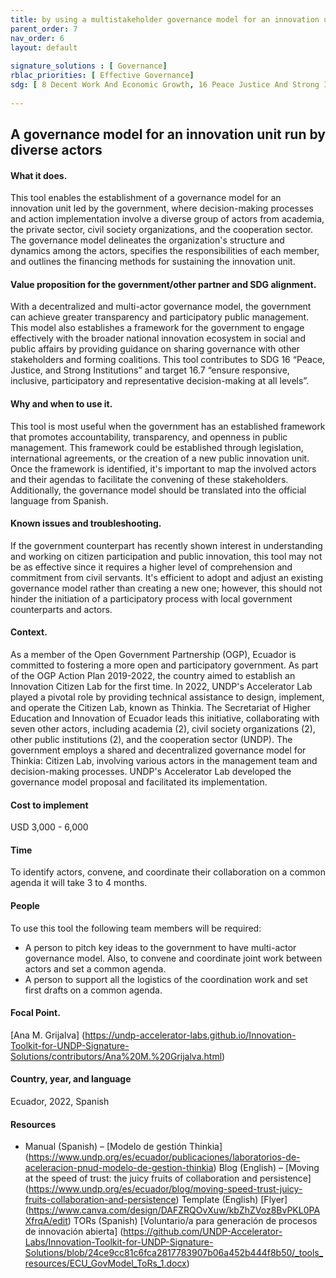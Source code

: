 ```yaml
--- 
title: by using a multistakeholder governance model for an innovation unit
parent_order: 7 
nav_order: 6
layout: default 
 
signature_solutions : [ Governance] 
rblac_priorities: [ Effective Governance] 
sdg: [ 8 Decent Work And Economic Growth, 16 Peace Justice And Strong Institutions] 
 
--- 
```

## A governance model for an innovation unit run by diverse actors

#### What it does.
This tool enables the establishment of a governance model for an innovation unit led by the government, where decision-making processes and action implementation involve a diverse group of actors from academia, the private sector, civil society organizations, and the cooperation sector. The governance model delineates the organization's structure and dynamics among the actors, specifies the responsibilities of each member, and outlines the financing methods for sustaining the innovation unit.

#### Value proposition for the government/other partner and SDG alignment.
With a decentralized and multi-actor governance model, the government can achieve greater transparency and participatory public management. This model also establishes a framework for the government to engage effectively with the broader national innovation ecosystem in social and public affairs by providing guidance on sharing governance with other stakeholders and forming coalitions. This tool contributes to SDG 16 “Peace, Justice, and Strong Institutions” and target 16.7 “ensure responsive, inclusive, participatory and representative decision-making at all levels”.

#### Why and when to use it.
This tool is most useful when the government has an established framework that promotes accountability, transparency, and openness in public management. This framework could be established through legislation, international agreements, or the creation of a new public innovation unit. Once the framework is identified, it's important to map the involved actors and their agendas to facilitate the convening of these stakeholders. Additionally, the governance model should be translated into the official language from Spanish.

#### Known issues and troubleshooting.
If the government counterpart has recently shown interest in understanding and working on citizen participation and public innovation, this tool may not be as effective since it requires a higher level of comprehension and commitment from civil servants. It's efficient to adopt and adjust an existing governance model rather than creating a new one; however, this should not hinder the initiation of a participatory process with local government counterparts and actors.

#### Context. 
As a member of the Open Government Partnership (OGP), Ecuador is committed to fostering a more open and participatory government. As part of the OGP Action Plan 2019-2022, the country aimed to establish an Innovation Citizen Lab for the first time. In 2022, UNDP's Accelerator Lab played a pivotal role by providing technical assistance to design, implement, and operate the Citizen Lab, known as Thinkia. The Secretariat of Higher Education and Innovation of Ecuador leads this initiative, collaborating with seven other actors, including academia (2), civil society organizations (2), other public institutions (2), and the cooperation sector (UNDP). The government employs a shared and decentralized governance model for Thinkia: Citizen Lab, involving various actors in the management team and decision-making processes. UNDP's Accelerator Lab developed the governance model proposal and facilitated its implementation.

#### Cost to implement
USD 3,000 - 6,000

#### Time
To identify actors, convene, and coordinate their collaboration on a common agenda it will take 3 to 4 months.

#### People
To use this tool the following team members will be required:
- A person to pitch key ideas to the government to have multi-actor governance model. Also, to convene and coordinate joint work between actors and set a common agenda.
- A person to support all the logistics of the coordination work and set first drafts on a common agenda.

#### Focal Point.
[Ana M. Grijalva] (https://undp-accelerator-labs.github.io/Innovation-Toolkit-for-UNDP-Signature-Solutions/contributors/Ana%20M.%20Grijalva.html)

#### Country, year, and language
Ecuador, 2022, Spanish

#### Resources
- Manual (Spanish) – [Modelo de gestión Thinkia] (https://www.undp.org/es/ecuador/publicaciones/laboratorios-de-aceleracion-pnud-modelo-de-gestion-thinkia)
Blog (English) – [Moving at the speed of trust: the juicy fruits of collaboration and persistence] (https://www.undp.org/es/ecuador/blog/moving-speed-trust-juicy-fruits-collaboration-and-persistence)
Template (English) [Flyer] (https://www.canva.com/design/DAFZRQOvXuw/kbZhZVoz8BvPKL0PAXfrqA/edit)
TORs (Spanish) [Voluntario/a para generación de procesos de innovación abierta] (https://github.com/UNDP-Accelerator-Labs/Innovation-Toolkit-for-UNDP-Signature-Solutions/blob/24ce9cc81c6fca2817783907b06a452b444f8b50/_tools_resources/ECU_GovModel_ToRs_1.docx)
